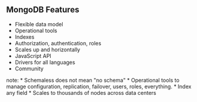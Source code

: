 ##  MongoDB Features

* Flexible data model
* Operational tools
* Indexes
* Authorization, authentication, roles
* Scales up and horizontally
* JavaScript API
* Drivers for all languages
* Community

note:
    * Schemaless does not mean "no schema"
    * Operational tools to manage configuration, replication, failover, users, roles, everything.
    * Index any field
    * Scales to thousands of nodes across data centers
